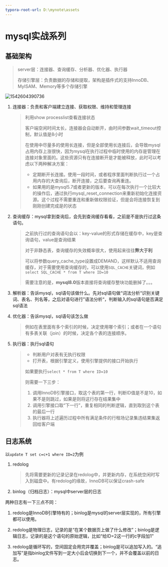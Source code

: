```yaml
---
typora-root-url: D:\mynote\assets
---
```


# mysql实战系列

## 基础架构

> server层：连接器、查询缓存、分析器、优化器、执行器
>
> 存储引擎层：负责数据的存储和提取，架构是插件式的支持InnoDB、MyISAM、Memory等多个存储引擎

![1542604390736](/1542604390736.png)

1. 连接器：负责和客户端建立连接、获取权限、维持和管理连接

   > 利用show processlist查看连接状态
   >
   > 客户端空闲时间太长，连接器会自动断开，由时间参数wait_timeout控制，默认值是8小时
   >
   > 在使用中尽量多的使用长连接，但是全部使用长连接后，会导致mysql占用内存上涨很快，因为mysql在执行过程中临时使用的内存是管理在连接对象里面的。这些资源只有在连接断开是才能被释放，此时可以考虑以下两种解决方案：
   >
   > * 定期断开长连接。使用一段时间，或者程序里面判断执行过一个占用内存的大查询后，断开连接，之后要查询再重连。
   > * 如果用的是mysql5.7或者更新的版本，可以在每次执行一个比较大的操作后，通过执行mysql_reset_connection来重新初始化连接资源。这个过程不需要重连和重新做权限验证，但是会将连接恢复到刚刚创建完成是的状态

2. 查询缓存：mysql拿到查询后，会先到查询缓存看看，之前是不是执行过这条语句。

   > 之前执行过的查询语句会以：key-value的形式存储在缓存中，key是查询语句，value是查询结果
   >
   > 对于非静态表，查询缓存的失效概率很大，使用起来往往**弊大于利**
   >
   > 可以将参数query_cache_type设置成DEMAND，这样默认不适用查询缓存，对于需要使用查询缓存的，可以使用`SQL_CACHE`关键词，例如`select SQL_CACHE * from T where ID=10`
   >
   > 需要注意的是，**mysql8.0**版本直接将查询缓存整块功能删掉了。。。

3. 解析器：告诉mysql，sql语句该做什么。先对sql语句做“词法分析“识别关键词、表名、列名等，之后对语句进行”语法分析“，判断输入的sql语句是否满足sql语法

4. 优化器：告诉mysql，sql语句该怎么做

   > 例如在表里面有多个索引的时候，决定使用哪个索引；或者在一个语句有多表关联（join）的时候，决定各个表的连接顺序。

5. 执行器：执行sql语句

   > * 判断用户对表有无执行权限
   > * 打开表，根据引擎定义，使用引擎提供的接口开始执行
   >
   > 如果要执行`select * from T where ID=10`
   >
   > 则需要一下三步：
   >
   > 1. 调用InnoDB引擎接口，取这个表的第一行，判断ID值是不是10，如果不是则跳过，如果是则将这行存在结果集中
   > 2. 调用引擎接口取“下一行”，重复相同的判断逻辑，直到取到这个表的最后一行
   > 3. 执行器将上述遍历过程中所有满足条件的行租场记录集违结果集返回给客户端

## 日志系统

以`update T set c=c+1 where ID=2`为例

1. redolog

   > 先将需要更新的记录记录在redolog中，并更新内存，在系统空闲时写入到磁盘中。有redolog的缘故，InnoDB可以保证crash-safe

2. binlog（归档日志）：mysql中server层的日志

两种日志有一下三点不同：

1. redolog是InnoDB引擎特有的；binlog是mysql的server层实现的，所有引擎都可以使用。
2. redolog是物理日志，记录的是“在某个数据页上做了什么修改”；binlog是逻辑日志，记录的是这个语句的原始逻辑，比如“给ID=2这一行的c字段加1”

3. redolog是循环写的，空间固定会用完并覆盖；binlog是可以追加写入的。“追加写”是指binlog文件写到一定大小后会切换到下一个，并不会覆盖以前的日志。


